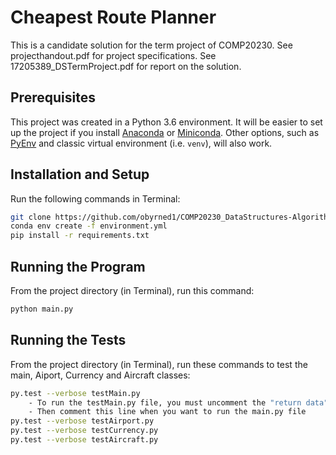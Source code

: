 Cheapest Route Planner
========

This is a candidate solution for the term project of COMP20230.
See projecthandout.pdf for project specifications.
See 17205389_DSTermProject.pdf for report on the solution.


Prerequisites
----------------------

This project was created in a Python 3.6 environment. It will be easier to set up the project if you install [Anaconda](https://conda.io/docs/user-guide/install/download.html) or [Miniconda](https://conda.io/miniconda.html). Other options, such as [PyEnv](https://github.com/pyenv/pyenv) and classic virtual environment (i.e. `venv`), will also work.


Installation and Setup
----------------------

Run the following commands in Terminal:

```sh
git clone https://github.com/obyrned1/COMP20230_DataStructures-Algorithms_TermProject.git 
conda env create -f environment.yml
pip install -r requirements.txt
```

Running the Program
-------------------

From the project directory (in Terminal), run this command:

```sh
python main.py 
```

Running the Tests
------------------

From the project directory (in Terminal), run these commands to test the main, Aiport, Currency and Aircraft classes:

```sh
py.test --verbose testMain.py
	- To run the testMain.py file, you must uncomment the "return data" statement at the end of the main.py file
	- Then comment this line when you want to run the main.py file
py.test --verbose testAirport.py
py.test --verbose testCurrency.py
py.test --verbose testAircraft.py

```
